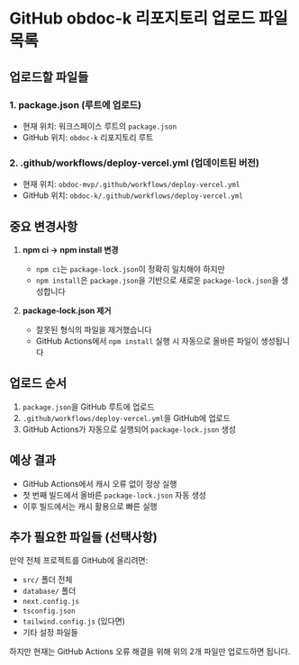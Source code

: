 # GitHub obdoc-k 리포지토리 업로드 파일 목록

## 업로드할 파일들

### 1. package.json (루트에 업로드)
- 현재 위치: 워크스페이스 루트의 `package.json`
- GitHub 위치: `obdoc-k` 리포지토리 루트

### 2. .github/workflows/deploy-vercel.yml (업데이트된 버전)
- 현재 위치: `obdoc-mvp/.github/workflows/deploy-vercel.yml`
- GitHub 위치: `obdoc-k/.github/workflows/deploy-vercel.yml`

## 중요 변경사항

1. **npm ci → npm install 변경**
   - `npm ci`는 `package-lock.json`이 정확히 일치해야 하지만
   - `npm install`은 `package.json`을 기반으로 새로운 `package-lock.json`을 생성합니다

2. **package-lock.json 제거**
   - 잘못된 형식의 파일을 제거했습니다
   - GitHub Actions에서 `npm install` 실행 시 자동으로 올바른 파일이 생성됩니다

## 업로드 순서

1. `package.json`을 GitHub 루트에 업로드
2. `.github/workflows/deploy-vercel.yml`을 GitHub에 업로드
3. GitHub Actions가 자동으로 실행되어 `package-lock.json` 생성

## 예상 결과

- GitHub Actions에서 캐시 오류 없이 정상 실행
- 첫 번째 빌드에서 올바른 `package-lock.json` 자동 생성
- 이후 빌드에서는 캐시 활용으로 빠른 실행

## 추가 필요한 파일들 (선택사항)

만약 전체 프로젝트를 GitHub에 올리려면:
- `src/` 폴더 전체
- `database/` 폴더
- `next.config.js`
- `tsconfig.json`
- `tailwind.config.js` (있다면)
- 기타 설정 파일들

하지만 현재는 GitHub Actions 오류 해결을 위해 위의 2개 파일만 업로드하면 됩니다.
